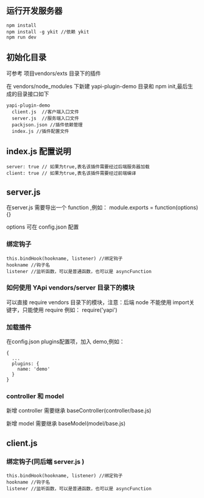 ## 运行开发服务器
```
npm install
npm install -g ykit //依赖 ykit 
npm run dev
```
## 初始化目录

可参考 项目vendors/exts 目录下的插件

在 vendors/node_modules 下新建 yapi-plugin-demo 目录和 npm init,最后生成的目录接口如下
```
yapi-plugin-demo
  client.js  //客户端入口文件
  server.js  //服务端入口文件
  packjson.json //插件依赖管理
  index.js //插件配置文件
```

## index.js 配置说明
```
server: true // 如果为true,表名该插件需要经过后端服务器加载
client: true // 如果为true,表名该插件需要经过前端编译
```

## server.js 
在server.js 需要导出一个 function ,例如： module.exports = function(options){}

options 可在 config.json 配置
### 绑定钩子
```
this.bindHook(hookname, listener) //绑定钩子
hookname //钩子名
listener //监听函数，可以是普通函数，也可以是 asyncFunction
```

### 如何使用 YApi vendors/server 目录下的模块
可以直接 require vendors 目录下的模块，注意：后端 node 不能使用 import关键字，只能使用 require
例如： require('yapi')

### 加载插件
在config.json plugins配置项，加入 demo,例如：
```
{
  ...
  plugins: {
    name: 'demo'
  }
}
```

### controller 和 model
新增 controller 需要继承 baseController(controller/base.js)

新增 model 需要继承 baseModel(model/base.js)

## client.js
### 绑定钩子(同后端 server.js )
```
this.bindHook(hookname, listener) //绑定钩子
hookname //钩子名
listener //监听函数，可以是普通函数，也可以是 asyncFunction
```
